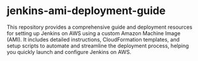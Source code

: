 # jenkins-ami-deployment-guide
This repository provides a comprehensive guide and deployment resources for setting up Jenkins on AWS using a custom Amazon Machine Image (AMI). It includes detailed instructions, CloudFormation templates, and setup scripts to automate and streamline the deployment process, helping you quickly launch and configure Jenkins on AWS.
